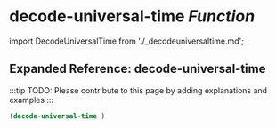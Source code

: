 # **decode-universal-time** *Function*

import DecodeUniversalTime from './_decodeuniversaltime.md';

<DecodeUniversalTime />

## Expanded Reference: decode-universal-time

:::tip
TODO: Please contribute to this page by adding explanations and examples
:::

```lisp
(decode-universal-time )
```
